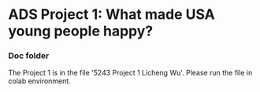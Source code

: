 # ADS Project 1: What made USA young people happy?
### Doc folder

The Project 1 is in the file '5243 Project 1 Licheng Wu'. Please run the file in colab environment.
